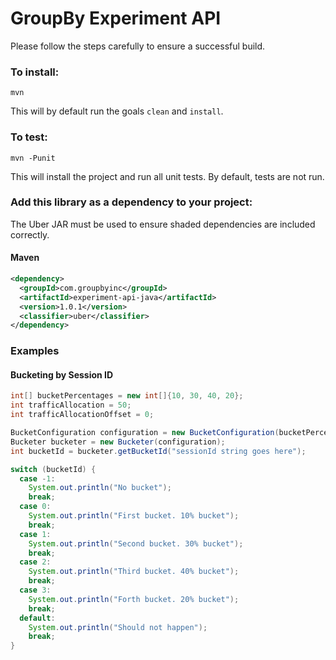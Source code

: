 GroupBy Experiment API
========
 
Please follow the steps carefully to ensure a successful build.

### To install:

    mvn
    
This will by default run the goals `clean` and `install`.


### To test:

    mvn -Punit
    
This will install the project and run all unit tests. By default, tests are not run.


### Add this library as a dependency to your project:
The Uber JAR must be used to ensure shaded dependencies are included correctly.

#### Maven

```xml
<dependency>
  <groupId>com.groupbyinc</groupId>
  <artifactId>experiment-api-java</artifactId>
  <version>1.0.1</version>
  <classifier>uber</classifier>
</dependency>
```

### Examples

#### Bucketing by Session ID

```java
int[] bucketPercentages = new int[]{10, 30, 40, 20};
int trafficAllocation = 50;
int trafficAllocationOffset = 0;

BucketConfiguration configuration = new BucketConfiguration(bucketPercentages, trafficAllocation, trafficAllocationOffset);
Bucketer bucketer = new Bucketer(configuration);
int bucketId = bucketer.getBucketId("sessionId string goes here");   

switch (bucketId) {
  case -1:
    System.out.println("No bucket");
    break;
  case 0:
    System.out.println("First bucket. 10% bucket");
    break;
  case 1:
    System.out.println("Second bucket. 30% bucket");
    break;
  case 2:
    System.out.println("Third bucket. 40% bucket");
    break;
  case 3:
    System.out.println("Forth bucket. 20% bucket");
    break;
  default:
    System.out.println("Should not happen");
    break;
}
```
